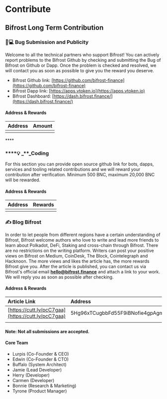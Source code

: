 # Contribute

## Bifrost Long Term Contribution

### 👨💻 Bug Submission and Publicity

Welcome to all the technical partners who support Bifrost! You can actively report problems to the Bifrost Github by checking and submitting the Bug of Bifrost on Github or Dapp. Once the problem is checked and resolved, we will contact you as soon as possible to give you the reward you deserve.

* Bifrost Github link: [https://github.com/bifrost-finance](https://github.com/bifrost-finance) 
* Bifrost Dapp link: [https://apps.vtoken.io](https://apps.vtoken.io)
* Bifrost Dashboard: [https://dash.bifrost.finance/](https://dash.bifrost.finance/)

#### Address & Rewards

| Address | Amount |
| :--- | :--- |
|  |  |

\*\*\*\*

### \*\*\*\*💡 _\*\*_Coding

For this section you can provide open source github link for bots, dapps, services and tooling related contributions and we will reward your contribution after verification. Minimum 500 BNC, maximum 20,000 BNC will be rewarded.

#### Address & Rewards

| Address | Rewards |
| :--- | :--- |
|  |  |

### ✍ Blog Bifrost

In order to let people from different regions have a certain understanding of Bifrost, Bifrost welcome authors who love to write and lead more friends to learn about Polkadot, DeFi, Staking and cross-chain through Bifrost. There are no restrictions on the writing platform. Writers can post your positive views on Bifrost on Medium, CoinDesk, The Block, Cointelegraph and Hacknoon. The more views and likes the article has, the more rewards Bifrost give you. After the article is published, you can contact us via Bifrost's official email [**hello@bifrost.finance**](mailto:hello@bifrost.finance) and attach a link to your work. We will reply you as soon as possible after checking.

#### Address & Rewards

| Article Link | Address | Amount |
| :--- | :--- | :--- |
| [https://cutt.ly/pcC7gaa](https://cutt.ly/pcC7gaa) | 5Hg96xTCugbbFd55F9iBNofie4gpAgmJUVGd8nRL5vqCPCSp | 20 BNC |
|  |  |  |

#### Note: Not all submissions are accepted.

#### Core Team

* Lurpis \(Co-Founder & CEO\)
* Edwin \(Co-Founder & CTO\)
* Buffalo \(System Architect\)
* Jamie \(Lead Developer\)
* Herry \(Developer\)
* Carmen \(Developer\)
* Bonnie \(Research & Marketing\)
* Tyrone \(Product Manager\)

